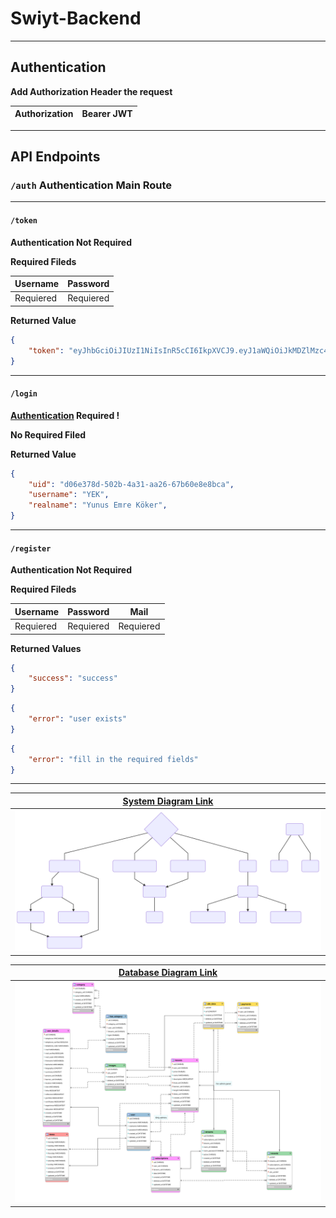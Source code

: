 # Swiyt-Backend



---
## Authentication

**Add Authorization Header the request**

|Authorization|Bearer JWT|
|-|-|
---
## API Endpoints
### `/auth` Authentication Main Route
---
#### `/token`
**Authentication Not Required**

**Required Fileds**

|Username|Password|
|--|--|
|Requiered|Requiered|

**Returned Value**

```json
{
    "token": "eyJhbGciOiJIUzI1NiIsInR5cCI6IkpXVCJ9.eyJ1aWQiOiJkMDZlMzc4ZC01MDJiLTRhMzEtYWEyNi02N2I2MGU4ZThiY2EiLCJpYXQiOjE1Njc0MzU1ODB9.GWA9jPDy8DcYsg7hhNgP_biyDqB899eh7qB8SVBtpw0"
}
```
---
#### `/login`
**[Authentication] Required !**

**No Required Filed**

**Returned Value**

```json
{
    "uid": "d06e378d-502b-4a31-aa26-67b60e8e8bca",
    "username": "YEK",
    "realname": "Yunus Emre Köker",
}
```
---
#### `/register`
**Authentication Not Required**

**Required Fileds**

|Username|Password|Mail|
|--|--|--|
|Requiered|Requiered|Requiered|

**Returned Values**

```json
{
    "success": "success"
}
```
```json
{
    "error": "user exists"
}
```
```json
{
    "error": "fill in the required fields"
}
```
---

|[System Diagram Link][System Diagram]|
|-------|
|[![System Diagram](/doc/diagram-01.svg "System Diagram")][System Diagram]|

|[Database Diagram Link][Database Diagram]|
|-------|
|[![Database Diagram](doc/database.svg "Database Diagram")][Database Diagram]|



[System Diagram]: <https://bit.ly/2ls3TlU>
[Database Diagram]: <https://i.hizliresim.com/5Nnnrz.png>
[Authentication]: <#authentication>
<!--stackedit_data:
eyJoaXN0b3J5IjpbMTI1Njc3MTI5NCwxNzY2ODM2OTA5LDIwND
YyNDY4MiwtMTM4NTk3MTEzNywtODM1MzU5OTE0LDQ0NjUxOTgw
Ml19
-->